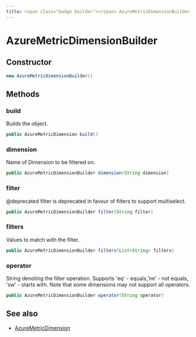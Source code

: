 ```yaml
---
title: <span class="badge builder"></span> AzureMetricDimensionBuilder
---
```

# <span class="badge builder"></span> AzureMetricDimensionBuilder

## Constructor

```java
new AzureMetricDimensionBuilder()
```
## Methods

### <span class="badge object-method"></span> build

Builds the object.

```java
public AzureMetricDimension build()
```

### <span class="badge object-method"></span> dimension

Name of Dimension to be filtered on.

```java
public AzureMetricDimensionBuilder dimension(String dimension)
```

### <span class="badge object-method"></span> filter

@deprecated filter is deprecated in favour of filters to support multiselect.

```java
public AzureMetricDimensionBuilder filter(String filter)
```

### <span class="badge object-method"></span> filters

Values to match with the filter.

```java
public AzureMetricDimensionBuilder filters(List<String> filters)
```

### <span class="badge object-method"></span> operator

String denoting the filter operation. Supports 'eq' - equals,'ne' - not equals, 'sw' - starts with. Note that some dimensions may not support all operators.

```java
public AzureMetricDimensionBuilder operator(String operator)
```

## See also

 * <span class="badge object-type-class"></span> [AzureMetricDimension](./object-AzureMetricDimension.md)
